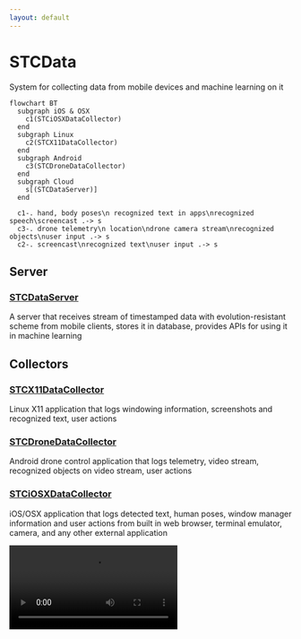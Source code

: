 ```yaml
---
layout: default
---
```


# STCData
System for collecting data from mobile devices and machine learning on it



```mermaid
flowchart BT
  subgraph iOS & OSX
    c1(STCiOSXDataCollector)
  end
  subgraph Linux
    c2(STCX11DataCollector)
  end
  subgraph Android 
    c3(STCDroneDataCollector)
  end
  subgraph Cloud
    s[(STCDataServer)]
  end
  
  c1-. hand, body poses\n recognized text in apps\nrecognized speech\screencast .-> s
  c3-. drone telemetry\n location\ndrone camera stream\nrecognized objects\nuser input .-> s
  c2-. screencast\nrecognized text\nuser input .-> s
```


## Server

### [STCDataServer](https://github.com/STCData/STCDataServer)

A server that receives stream of timestamped data with evolution-resistant scheme from mobile clients, stores it in database, provides APIs for using it in machine learning



## Collectors


### [STCX11DataCollector](https://github.com/STCData/STCX11DataCollector)

Linux X11 application that logs windowing information, screenshots and recognized text, user actions


### [STCDroneDataCollector](https://github.com/STCData/STCDroneDataCollector)

Android drone control application that logs telemetry, video stream, recognized objects on video stream, user actions


### [STCiOSXDataCollector](https://github.com/STCData/STCiOSXDataCollector)

iOS/OSX application that logs detected text, human poses, window manager information and user actions from built in web browser, terminal emulator, camera, and any other external application



![video cast mp3](https://stcdata.github.io/STCiOSXDataCollector/UITestVideos/DataCollectorUITests.DataCollectorUITests.testNameJohn.mp4?width=390&height=844)
<!-- ![video cast](https://stcdata.github.io/STCiOSXDataCollector/UITestVideos/DataCollectorUITests.DataCollectorUITests.testNameJohn.gif)
 -->
